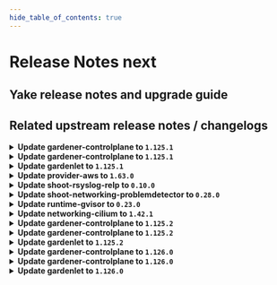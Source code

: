 ```yaml
---
hide_table_of_contents: true
---
```


# Release Notes next

## Yake release notes and upgrade guide

## Related upstream release notes / changelogs


<details>
<summary><b>Update gardener-controlplane to <code>1.125.1</code></b></summary>

# [github.com/gardener/gardener:v1.125.1]

## 🏃 Others
- `[DEPENDENCY]` The following dependencies have been updated:  
  - `gardener/vpn2` from `0.41.0` to `0.41.1`. [Release Notes](https://redirect.github.com/gardener/vpn2/releases/tag/0.41.1) by @gardener-ci-robot [[#12726](https://github.com/gardener/gardener/pull/12726)]
- `[DEPENDENCY]` The following dependencies have been updated:  
  - `gardener/autoscaler` from `v1.32.0` to `v1.32.1`. [Release Notes](https://redirect.github.com/gardener/autoscaler/releases/tag/v1.32.1) by @gardener-ci-robot [[#12720](https://github.com/gardener/gardener/pull/12720)]


</details>

<details>
<summary><b>Update gardener-controlplane to <code>1.125.1</code></b></summary>

# [github.com/gardener/gardener:v1.125.1]

## 🏃 Others
- `[DEPENDENCY]` The following dependencies have been updated:  
  - `gardener/vpn2` from `0.41.0` to `0.41.1`. [Release Notes](https://redirect.github.com/gardener/vpn2/releases/tag/0.41.1) by @gardener-ci-robot [[#12726](https://github.com/gardener/gardener/pull/12726)]
- `[DEPENDENCY]` The following dependencies have been updated:  
  - `gardener/autoscaler` from `v1.32.0` to `v1.32.1`. [Release Notes](https://redirect.github.com/gardener/autoscaler/releases/tag/v1.32.1) by @gardener-ci-robot [[#12720](https://github.com/gardener/gardener/pull/12720)]


</details>

<details>
<summary><b>Update gardenlet to <code>1.125.1</code></b></summary>

# [github.com/gardener/gardener:v1.125.1]

## 🏃 Others
- `[DEPENDENCY]` The following dependencies have been updated:  
  - `gardener/vpn2` from `0.41.0` to `0.41.1`. [Release Notes](https://redirect.github.com/gardener/vpn2/releases/tag/0.41.1) by @gardener-ci-robot [[#12726](https://github.com/gardener/gardener/pull/12726)]
- `[DEPENDENCY]` The following dependencies have been updated:  
  - `gardener/autoscaler` from `v1.32.0` to `v1.32.1`. [Release Notes](https://redirect.github.com/gardener/autoscaler/releases/tag/v1.32.1) by @gardener-ci-robot [[#12720](https://github.com/gardener/gardener/pull/12720)]


</details>

<details>
<summary><b>Update provider-aws to <code>1.63.0</code></b></summary>




</details>

<details>
<summary><b>Update shoot-rsyslog-relp to <code>0.10.0</code></b></summary>

# [github.com/gardener/gardener-extension-shoot-rsyslog-relp:v0.10.0]

## ⚠️ Breaking Changes
- `[OPERATOR]` `shoot-rsyslog-relp` no longer supports Shoots with Кubernetes version <= 1.28. by @RadaBDimitrova [[#291](https://github.com/gardener/gardener-extension-shoot-rsyslog-relp/pull/291)]

## Helm Charts
- shoot-rsyslog-relp-admission-application: `europe-docker.pkg.dev/gardener-project/releases/charts/gardener/extensions/shoot-rsyslog-relp-admission-application:v0.10.0`
- shoot-rsyslog-relp-admission-runtime: `europe-docker.pkg.dev/gardener-project/releases/charts/gardener/extensions/shoot-rsyslog-relp-admission-runtime:v0.10.0`
- shoot-rsyslog-relp: `europe-docker.pkg.dev/gardener-project/releases/charts/gardener/extensions/shoot-rsyslog-relp:v0.10.0`
## Container (OCI) Images
- gardener-extension-shoot-rsyslog-relp-admission: `europe-docker.pkg.dev/gardener-project/releases/gardener/extensions/shoot-rsyslog-relp-admission:v0.10.0`
- gardener-extension-shoot-rsyslog-relp: `europe-docker.pkg.dev/gardener-project/releases/gardener/extensions/shoot-rsyslog-relp:v0.10.0`


</details>

<details>
<summary><b>Update shoot-networking-problemdetector to <code>0.28.0</code></b></summary>

# [github.com/gardener/gardener-extension-shoot-networking-problemdetector:v0.28.0]

## 🏃 Others
- `[OPERATOR]` `shoot-networking-problemdetector` no longer supports Shoots with Кubernetes version <= 1.28. by @georgibaltiev [[#259](https://github.com/gardener/gardener-extension-shoot-networking-problemdetector/pull/259)]
- `[OPERATOR]` export testresults as inlined ocm-resource by @heldkat [[#261](https://github.com/gardener/gardener-extension-shoot-networking-problemdetector/pull/261)]
- `[DEVELOPER]` migrate CICD-Pipeline to GitHub-Actions by @ccwienk [[#252](https://github.com/gardener/gardener-extension-shoot-networking-problemdetector/pull/252)]


</details>

<details>
<summary><b>Update runtime-gvisor to <code>0.23.0</code></b></summary>

# [github.com/gardener/gardener-extension-runtime-gvisor:v0.23.0]

## 🏃 Others
- `[DEVELOPER]` migrate CICD-Pipelines to GitHub-Actions by @ccwienk [[#237](https://github.com/gardener/gardener-extension-runtime-gvisor/pull/237)]

## 🏃 Others
- `[OPERATOR]` Update gvisor to 20250811.0, git diff of upstream gvisor https://github.com/google/gvisor/compare/release-20250505.0...release-20250811.0 by @Vincinator [[#271](https://github.com/gardener/gardener-extension-runtime-gvisor/pull/271)]
- `[OPERATOR]` Support containerd 2 with config version format=3 by @Vincinator [[#238](https://github.com/gardener/gardener-extension-runtime-gvisor/pull/238)]


</details>

<details>
<summary><b>Update networking-cilium to <code>1.42.1</code></b></summary>

# [github.com/gardener/gardener-extension-networking-cilium:v1.42.1]

## 🏃 Others
- `[OPERATOR]` Cilium extension now works with worker pool specific node-local-dns daemonsets. by @ScheererJ [[gardener/gardener-extension-networking-cilium@c705d373358926f282538d171a13e63539b4ea81](https://github.com/gardener/gardener-extension-networking-cilium/commit/c705d373358926f282538d171a13e63539b4ea81)]


</details>

<details>
<summary><b>Update gardener-controlplane to <code>1.125.2</code></b></summary>

# [github.com/gardener/gardener:v1.125.2]

## 🐛 Bug Fixes
- `[USER]` Errors that occur during `Worker` reconciliation are now also propagated to the `Shoot` status. by @gardener-ci-robot [[#12789](https://github.com/gardener/gardener/pull/12789)]
- `[OPERATOR]` The `plutono-datasources` `ConfigMap` is no longer wrongfully garbage collected while it is in use. by @gardener-ci-robot [[#12765](https://github.com/gardener/gardener/pull/12765)]


</details>

<details>
<summary><b>Update gardener-controlplane to <code>1.125.2</code></b></summary>

# [github.com/gardener/gardener:v1.125.2]

## 🐛 Bug Fixes
- `[USER]` Errors that occur during `Worker` reconciliation are now also propagated to the `Shoot` status. by @gardener-ci-robot [[#12789](https://github.com/gardener/gardener/pull/12789)]
- `[OPERATOR]` The `plutono-datasources` `ConfigMap` is no longer wrongfully garbage collected while it is in use. by @gardener-ci-robot [[#12765](https://github.com/gardener/gardener/pull/12765)]


</details>

<details>
<summary><b>Update gardenlet to <code>1.125.2</code></b></summary>

# [github.com/gardener/gardener:v1.125.2]

## 🐛 Bug Fixes
- `[USER]` Errors that occur during `Worker` reconciliation are now also propagated to the `Shoot` status. by @gardener-ci-robot [[#12789](https://github.com/gardener/gardener/pull/12789)]
- `[OPERATOR]` The `plutono-datasources` `ConfigMap` is no longer wrongfully garbage collected while it is in use. by @gardener-ci-robot [[#12765](https://github.com/gardener/gardener/pull/12765)]


</details>

<details>
<summary><b>Update gardener-controlplane to <code>1.126.0</code></b></summary>

# [github.com/gardener/gardener:v1.126.0]

## ⚠️ Breaking Changes
- `[OPERATOR]` A separate `node-local-dns` `DaemonSet` is deployed for each worker pool such that each `DaemonSet` has the name `node-local-dns-<worker-pool-name>`.  
  If you are using `gardener-extension-networking-cilium` in your landscape, it is required to update it to a version which supports these new names for the `DaemonSet`s.   
  Support is added with https://github.com/gardener/gardener-extension-networking-cilium/pull/622 and included in versions starting from: [`v1.42.1`](https://github.com/gardener/gardener-extension-networking-cilium/releases/tag/v1.42.1), [`v1.41.3`](https://github.com/gardener/gardener-extension-networking-cilium/releases/tag/v1.41.3) and [`v1.40.4`](https://github.com/gardener/gardener-extension-networking-cilium/releases/tag/v1.40.4) by @DockToFuture [[#12422](https://github.com/gardener/gardener/pull/12422)]
- `[OPERATOR]` ⚠️ The `NewWorkerPoolHash` feature gate has been promoted to beta and is now enabled by default. When the feature gate is enabled, changes to `kubeReserved`, `systemReserved`, `evictionHard` or `cpuManagerPolicy` in the `kubelet` of the `Shoot` will trigger a node-roll. All provider extensions must be upgraded to a version which includes Gardener `v1.98.0` first to support this feature. by @Duciwuci [[#12550](https://github.com/gardener/gardener/pull/12550)]
- `[DEVELOPER]` The local Gardener development setup has been restructured:  
    
  - The location of key config files has changed. In particular, `project.yaml` now has to be created at `example/provider-extensions/garden/project/base/project.yaml`.  
  - The deprecated `SecretBinding` resource has been removed from the local deployment. Developers should now use `CredentialsBinding` resources instead.  
  - The template for credentials bindings is now located at:  
    - For static credentials: [`example/provider-extensions/garden/project/without-workload-identity/credentials/credentialsbindings.yaml.tmpl`](https://github.com/gardener/gardener/blob/master/example/provider-extensions/garden/project/without-workload-identity/credentials/credentialsbindings.yaml.tmpl)  
    - For workload identity: [`example/provider-extensions/garden/project/with-workload-identity/credentials/credentialsbindings.yaml.tmpl`](https://github.com/gardener/gardener/blob/master/example/provider-extensions/garden/project/with-workload-identity/credentials/credentialsbindings.yaml.tmpl)  
  - When referencing static credentials, update your configuration to use `CredentialsBinding` referencing `Secret` objects, as shown in the new template file. The previous `secretbindings.yaml` file and template have been removed.  
    
  **Action required:**  
  If you use static credentials for your local setup, update your configuration to:  
  - Use the new location for `project.yaml`.  
  - Replace any usage of `secretbindings.yaml` with `credentialsbindings.yaml` as per the new template and location.  
  - In your shoot spec, use `spec.credentialsBindingName` instead of `spec.secretBindingName` by @wpross [[#12748](https://github.com/gardener/gardener/pull/12748)]
- `[DEVELOPER]` The constant `github.com/gardener/gardener/pkg/apis/core/v1beta1/constants.ShootGroupViewers` has been removed, please use `github.com/gardener/gardener/pkg/apis/core/v1beta1/constants.ShootSystemViewersGroupName` by @vpnachev [[#12673](https://github.com/gardener/gardener/pull/12673)]

## 📰 Noteworthy
- `[USER]` New ClusterRoleBindings are deployed in the shoot clusters, they will grant Admin and Viewer permissions that will be later leveraged by the `AdminKubeconfig` and `ViewerKubeconfig` feature of Gardener.  
  - `gardener.cloud:system:admins` - grants admin access to users that are Gardener System admins  
  - `gardener.cloud:system:viewers`- grants viewer access to users that are Gardener System viewers  
  - `gardener.cloud:project:admins` - grants admin access to users that are Gardener Project admins  
  - `gardener.cloud:project:viewers` - grants viewer access to users that are Gardener Project viewers by @vpnachev [[#12673](https://github.com/gardener/gardener/pull/12673)]

## ✨ New Features
- `[OPERATOR]` Add annotation `shoot.gardener.cloud/emergency-stop-reconciliations=true` to `Seed` resources to temporarily disable `Shoot` reconciliations. by @LucaBernstein [[#12712](https://github.com/gardener/gardener/pull/12712)]

## 🐛 Bug Fixes
- `[OPERATOR]` An issue causing the `plutono-datasources` ConfigMap to be reconciled by 2 ManagedResources when Seed is Garden managed by `gardener-operator` is now fixed. Occasionally, the issue was preventing successful Seed deletion. by @gardener-ci-robot [[#12798](https://github.com/gardener/gardener/pull/12798)]
- `[OPERATOR]` Fixed MachineImage and MachineType architecture defaulting for `CloudProfile`s supporting one architecture only. by @Roncossek [[#12745](https://github.com/gardener/gardener/pull/12745)]
- `[USER]` Errors that occur during `Worker` reconciliation are now also propagated to the `Shoot` status. by @matthias-horne [[#12769](https://github.com/gardener/gardener/pull/12769)]
- `[USER]` The status of constraint  `DualStackNodesMigrationReady`  is now `progressing` instead of `false` at the start of a migration to dual-stack networking. by @axel7born [[#12685](https://github.com/gardener/gardener/pull/12685)]
- `[OPERATOR]` The `plutono-datasources` `ConfigMap` is no longer wrongfully garbage collected while it is in use. by @timebertt [[#12762](https://github.com/gardener/gardener/pull/12762)]

## 🏃 Others
- `[DEPENDENCY]` The following dependencies have been updated:  
  - `gardener/dashboard` from `1.81.1` to `1.81.2`. [Release Notes](https://redirect.github.com/gardener/dashboard/releases/tag/1.81.2) by @gardener-ci-robot [[#12691](https://github.com/gardener/gardener/pull/12691)]
- `[OPERATOR]` Starting from Kubernetes version 1.34, enabling or disabling node-local-dns will no longer trigger node rolling (except kube-proxy is running in IPVS mode). Instead, a cleanup job will be executed. Additionally, node-local-dns is deployed per WorkerPool and node-local-dns will use UDP as default protocol for DNS queries to the upstream DNS server. by @DockToFuture [[#12422](https://github.com/gardener/gardener/pull/12422)]
- `[DEPENDENCY]` The following dependencies have been updated:  
  - `registry.k8s.io/ingress-nginx/controller-chroot` from `v1.13.0` to `v1.13.1`. by @gardener-ci-robot [[#12710](https://github.com/gardener/gardener/pull/12710)]
- `[DEPENDENCY]` The following dependencies have been updated:  
  - `registry.k8s.io/ingress-nginx/controller-chroot` from `v1.12.4` to `v1.12.5`. by @gardener-ci-robot [[#12713](https://github.com/gardener/gardener/pull/12713)]
- `[DEPENDENCY]` The following dependencies have been updated:  
  - `gardener/vpn2` from `0.41.0` to `0.41.1`. [Release Notes](https://redirect.github.com/gardener/vpn2/releases/tag/0.41.1) by @gardener-ci-robot [[#12722](https://github.com/gardener/gardener/pull/12722)]
- `[USER]` Collect `apiserver_validating_admission_policy_check_total` metric by shoot Prometheus. by @chrkl [[#12716](https://github.com/gardener/gardener/pull/12716)]
- `[OPERATOR]` The `device-taint-eviction-controller` is disabled for workerless Shoots with Kubernetes v1.33+. by @RadaBDimitrova [[#12757](https://github.com/gardener/gardener/pull/12757)]
- `[DEPENDENCY]` The following dependencies have been updated:  
  - `gardener/autoscaler` from `v1.32.0` to `v1.32.1`. [Release Notes](https://redirect.github.com/gardener/autoscaler/releases/tag/v1.32.1) by @gardener-ci-robot [[#12715](https://github.com/gardener/gardener/pull/12715)]
- `[OPERATOR]` Remove the init container and annotation used for the Prometheus volume cleanup migration from Prometheus resources by @vicwicker [[#12728](https://github.com/gardener/gardener/pull/12728)]
- `[DEPENDENCY]` The following dependencies have been updated:  
  - `quay.io/kiwigrid/k8s-sidecar` from `1.30.7` to `1.30.8`. by @gardener-ci-robot [[#12727](https://github.com/gardener/gardener/pull/12727)]
- `[OPERATOR]` gardenlet now deploys a `ServiceMonitor` resource for the `vpa-updater`. With this, the `vpa-updater` metrics are scraped by prometheus. by @vitanovs [[#12677](https://github.com/gardener/gardener/pull/12677)]
- `[DEVELOPER]` `golang-test` images for Go 1.25 are built now. Those for Go 1.23 are not built anymore because it is out of maintenance. by @marc1404 [[#12770](https://github.com/gardener/gardener/pull/12770)]
- `[OPERATOR]` Validations for `spec.provider.worker[]` and `spec.kubernetes.clusterAutoscaler` have been improved. by @aaronfern [[#12567](https://github.com/gardener/gardener/pull/12567)]
- `[OPERATOR]` The AdmissionConfiguration API resource has been migrated from version v1alpha1 to v1. by @georgibaltiev [[#12615](https://github.com/gardener/gardener/pull/12615)]
- `[OPERATOR]` Update Setup Guide to include Cert Management for Garden by @hendrikKahl [[#12706](https://github.com/gardener/gardener/pull/12706)]
- `[DEPENDENCY]` The following dependencies have been updated:  
  - `quay.io/kiwigrid/k8s-sidecar` from `1.30.8` to `1.30.9`. by @gardener-ci-robot [[#12750](https://github.com/gardener/gardener/pull/12750)]


</details>

<details>
<summary><b>Update gardener-controlplane to <code>1.126.0</code></b></summary>

# [github.com/gardener/gardener:v1.126.0]

## ⚠️ Breaking Changes
- `[OPERATOR]` A separate `node-local-dns` `DaemonSet` is deployed for each worker pool such that each `DaemonSet` has the name `node-local-dns-<worker-pool-name>`.  
  If you are using `gardener-extension-networking-cilium` in your landscape, it is required to update it to a version which supports these new names for the `DaemonSet`s.   
  Support is added with https://github.com/gardener/gardener-extension-networking-cilium/pull/622 and included in versions starting from: [`v1.42.1`](https://github.com/gardener/gardener-extension-networking-cilium/releases/tag/v1.42.1), [`v1.41.3`](https://github.com/gardener/gardener-extension-networking-cilium/releases/tag/v1.41.3) and [`v1.40.4`](https://github.com/gardener/gardener-extension-networking-cilium/releases/tag/v1.40.4) by @DockToFuture [[#12422](https://github.com/gardener/gardener/pull/12422)]
- `[OPERATOR]` ⚠️ The `NewWorkerPoolHash` feature gate has been promoted to beta and is now enabled by default. When the feature gate is enabled, changes to `kubeReserved`, `systemReserved`, `evictionHard` or `cpuManagerPolicy` in the `kubelet` of the `Shoot` will trigger a node-roll. All provider extensions must be upgraded to a version which includes Gardener `v1.98.0` first to support this feature. by @Duciwuci [[#12550](https://github.com/gardener/gardener/pull/12550)]
- `[DEVELOPER]` The local Gardener development setup has been restructured:  
    
  - The location of key config files has changed. In particular, `project.yaml` now has to be created at `example/provider-extensions/garden/project/base/project.yaml`.  
  - The deprecated `SecretBinding` resource has been removed from the local deployment. Developers should now use `CredentialsBinding` resources instead.  
  - The template for credentials bindings is now located at:  
    - For static credentials: [`example/provider-extensions/garden/project/without-workload-identity/credentials/credentialsbindings.yaml.tmpl`](https://github.com/gardener/gardener/blob/master/example/provider-extensions/garden/project/without-workload-identity/credentials/credentialsbindings.yaml.tmpl)  
    - For workload identity: [`example/provider-extensions/garden/project/with-workload-identity/credentials/credentialsbindings.yaml.tmpl`](https://github.com/gardener/gardener/blob/master/example/provider-extensions/garden/project/with-workload-identity/credentials/credentialsbindings.yaml.tmpl)  
  - When referencing static credentials, update your configuration to use `CredentialsBinding` referencing `Secret` objects, as shown in the new template file. The previous `secretbindings.yaml` file and template have been removed.  
    
  **Action required:**  
  If you use static credentials for your local setup, update your configuration to:  
  - Use the new location for `project.yaml`.  
  - Replace any usage of `secretbindings.yaml` with `credentialsbindings.yaml` as per the new template and location.  
  - In your shoot spec, use `spec.credentialsBindingName` instead of `spec.secretBindingName` by @wpross [[#12748](https://github.com/gardener/gardener/pull/12748)]
- `[DEVELOPER]` The constant `github.com/gardener/gardener/pkg/apis/core/v1beta1/constants.ShootGroupViewers` has been removed, please use `github.com/gardener/gardener/pkg/apis/core/v1beta1/constants.ShootSystemViewersGroupName` by @vpnachev [[#12673](https://github.com/gardener/gardener/pull/12673)]

## 📰 Noteworthy
- `[USER]` New ClusterRoleBindings are deployed in the shoot clusters, they will grant Admin and Viewer permissions that will be later leveraged by the `AdminKubeconfig` and `ViewerKubeconfig` feature of Gardener.  
  - `gardener.cloud:system:admins` - grants admin access to users that are Gardener System admins  
  - `gardener.cloud:system:viewers`- grants viewer access to users that are Gardener System viewers  
  - `gardener.cloud:project:admins` - grants admin access to users that are Gardener Project admins  
  - `gardener.cloud:project:viewers` - grants viewer access to users that are Gardener Project viewers by @vpnachev [[#12673](https://github.com/gardener/gardener/pull/12673)]

## ✨ New Features
- `[OPERATOR]` Add annotation `shoot.gardener.cloud/emergency-stop-reconciliations=true` to `Seed` resources to temporarily disable `Shoot` reconciliations. by @LucaBernstein [[#12712](https://github.com/gardener/gardener/pull/12712)]

## 🐛 Bug Fixes
- `[OPERATOR]` An issue causing the `plutono-datasources` ConfigMap to be reconciled by 2 ManagedResources when Seed is Garden managed by `gardener-operator` is now fixed. Occasionally, the issue was preventing successful Seed deletion. by @gardener-ci-robot [[#12798](https://github.com/gardener/gardener/pull/12798)]
- `[OPERATOR]` Fixed MachineImage and MachineType architecture defaulting for `CloudProfile`s supporting one architecture only. by @Roncossek [[#12745](https://github.com/gardener/gardener/pull/12745)]
- `[USER]` Errors that occur during `Worker` reconciliation are now also propagated to the `Shoot` status. by @matthias-horne [[#12769](https://github.com/gardener/gardener/pull/12769)]
- `[USER]` The status of constraint  `DualStackNodesMigrationReady`  is now `progressing` instead of `false` at the start of a migration to dual-stack networking. by @axel7born [[#12685](https://github.com/gardener/gardener/pull/12685)]
- `[OPERATOR]` The `plutono-datasources` `ConfigMap` is no longer wrongfully garbage collected while it is in use. by @timebertt [[#12762](https://github.com/gardener/gardener/pull/12762)]

## 🏃 Others
- `[DEPENDENCY]` The following dependencies have been updated:  
  - `gardener/dashboard` from `1.81.1` to `1.81.2`. [Release Notes](https://redirect.github.com/gardener/dashboard/releases/tag/1.81.2) by @gardener-ci-robot [[#12691](https://github.com/gardener/gardener/pull/12691)]
- `[OPERATOR]` Starting from Kubernetes version 1.34, enabling or disabling node-local-dns will no longer trigger node rolling (except kube-proxy is running in IPVS mode). Instead, a cleanup job will be executed. Additionally, node-local-dns is deployed per WorkerPool and node-local-dns will use UDP as default protocol for DNS queries to the upstream DNS server. by @DockToFuture [[#12422](https://github.com/gardener/gardener/pull/12422)]
- `[DEPENDENCY]` The following dependencies have been updated:  
  - `registry.k8s.io/ingress-nginx/controller-chroot` from `v1.13.0` to `v1.13.1`. by @gardener-ci-robot [[#12710](https://github.com/gardener/gardener/pull/12710)]
- `[DEPENDENCY]` The following dependencies have been updated:  
  - `registry.k8s.io/ingress-nginx/controller-chroot` from `v1.12.4` to `v1.12.5`. by @gardener-ci-robot [[#12713](https://github.com/gardener/gardener/pull/12713)]
- `[DEPENDENCY]` The following dependencies have been updated:  
  - `gardener/vpn2` from `0.41.0` to `0.41.1`. [Release Notes](https://redirect.github.com/gardener/vpn2/releases/tag/0.41.1) by @gardener-ci-robot [[#12722](https://github.com/gardener/gardener/pull/12722)]
- `[USER]` Collect `apiserver_validating_admission_policy_check_total` metric by shoot Prometheus. by @chrkl [[#12716](https://github.com/gardener/gardener/pull/12716)]
- `[OPERATOR]` The `device-taint-eviction-controller` is disabled for workerless Shoots with Kubernetes v1.33+. by @RadaBDimitrova [[#12757](https://github.com/gardener/gardener/pull/12757)]
- `[DEPENDENCY]` The following dependencies have been updated:  
  - `gardener/autoscaler` from `v1.32.0` to `v1.32.1`. [Release Notes](https://redirect.github.com/gardener/autoscaler/releases/tag/v1.32.1) by @gardener-ci-robot [[#12715](https://github.com/gardener/gardener/pull/12715)]
- `[OPERATOR]` Remove the init container and annotation used for the Prometheus volume cleanup migration from Prometheus resources by @vicwicker [[#12728](https://github.com/gardener/gardener/pull/12728)]
- `[DEPENDENCY]` The following dependencies have been updated:  
  - `quay.io/kiwigrid/k8s-sidecar` from `1.30.7` to `1.30.8`. by @gardener-ci-robot [[#12727](https://github.com/gardener/gardener/pull/12727)]
- `[OPERATOR]` gardenlet now deploys a `ServiceMonitor` resource for the `vpa-updater`. With this, the `vpa-updater` metrics are scraped by prometheus. by @vitanovs [[#12677](https://github.com/gardener/gardener/pull/12677)]
- `[DEVELOPER]` `golang-test` images for Go 1.25 are built now. Those for Go 1.23 are not built anymore because it is out of maintenance. by @marc1404 [[#12770](https://github.com/gardener/gardener/pull/12770)]
- `[OPERATOR]` Validations for `spec.provider.worker[]` and `spec.kubernetes.clusterAutoscaler` have been improved. by @aaronfern [[#12567](https://github.com/gardener/gardener/pull/12567)]
- `[OPERATOR]` The AdmissionConfiguration API resource has been migrated from version v1alpha1 to v1. by @georgibaltiev [[#12615](https://github.com/gardener/gardener/pull/12615)]
- `[OPERATOR]` Update Setup Guide to include Cert Management for Garden by @hendrikKahl [[#12706](https://github.com/gardener/gardener/pull/12706)]
- `[DEPENDENCY]` The following dependencies have been updated:  
  - `quay.io/kiwigrid/k8s-sidecar` from `1.30.8` to `1.30.9`. by @gardener-ci-robot [[#12750](https://github.com/gardener/gardener/pull/12750)]


</details>

<details>
<summary><b>Update gardenlet to <code>1.126.0</code></b></summary>

# [github.com/gardener/gardener:v1.126.0]

## ⚠️ Breaking Changes
- `[OPERATOR]` A separate `node-local-dns` `DaemonSet` is deployed for each worker pool such that each `DaemonSet` has the name `node-local-dns-<worker-pool-name>`.  
  If you are using `gardener-extension-networking-cilium` in your landscape, it is required to update it to a version which supports these new names for the `DaemonSet`s.   
  Support is added with https://github.com/gardener/gardener-extension-networking-cilium/pull/622 and included in versions starting from: [`v1.42.1`](https://github.com/gardener/gardener-extension-networking-cilium/releases/tag/v1.42.1), [`v1.41.3`](https://github.com/gardener/gardener-extension-networking-cilium/releases/tag/v1.41.3) and [`v1.40.4`](https://github.com/gardener/gardener-extension-networking-cilium/releases/tag/v1.40.4) by @DockToFuture [[#12422](https://github.com/gardener/gardener/pull/12422)]
- `[OPERATOR]` ⚠️ The `NewWorkerPoolHash` feature gate has been promoted to beta and is now enabled by default. When the feature gate is enabled, changes to `kubeReserved`, `systemReserved`, `evictionHard` or `cpuManagerPolicy` in the `kubelet` of the `Shoot` will trigger a node-roll. All provider extensions must be upgraded to a version which includes Gardener `v1.98.0` first to support this feature. by @Duciwuci [[#12550](https://github.com/gardener/gardener/pull/12550)]
- `[DEVELOPER]` The local Gardener development setup has been restructured:  
    
  - The location of key config files has changed. In particular, `project.yaml` now has to be created at `example/provider-extensions/garden/project/base/project.yaml`.  
  - The deprecated `SecretBinding` resource has been removed from the local deployment. Developers should now use `CredentialsBinding` resources instead.  
  - The template for credentials bindings is now located at:  
    - For static credentials: [`example/provider-extensions/garden/project/without-workload-identity/credentials/credentialsbindings.yaml.tmpl`](https://github.com/gardener/gardener/blob/master/example/provider-extensions/garden/project/without-workload-identity/credentials/credentialsbindings.yaml.tmpl)  
    - For workload identity: [`example/provider-extensions/garden/project/with-workload-identity/credentials/credentialsbindings.yaml.tmpl`](https://github.com/gardener/gardener/blob/master/example/provider-extensions/garden/project/with-workload-identity/credentials/credentialsbindings.yaml.tmpl)  
  - When referencing static credentials, update your configuration to use `CredentialsBinding` referencing `Secret` objects, as shown in the new template file. The previous `secretbindings.yaml` file and template have been removed.  
    
  **Action required:**  
  If you use static credentials for your local setup, update your configuration to:  
  - Use the new location for `project.yaml`.  
  - Replace any usage of `secretbindings.yaml` with `credentialsbindings.yaml` as per the new template and location.  
  - In your shoot spec, use `spec.credentialsBindingName` instead of `spec.secretBindingName` by @wpross [[#12748](https://github.com/gardener/gardener/pull/12748)]
- `[DEVELOPER]` The constant `github.com/gardener/gardener/pkg/apis/core/v1beta1/constants.ShootGroupViewers` has been removed, please use `github.com/gardener/gardener/pkg/apis/core/v1beta1/constants.ShootSystemViewersGroupName` by @vpnachev [[#12673](https://github.com/gardener/gardener/pull/12673)]

## 📰 Noteworthy
- `[USER]` New ClusterRoleBindings are deployed in the shoot clusters, they will grant Admin and Viewer permissions that will be later leveraged by the `AdminKubeconfig` and `ViewerKubeconfig` feature of Gardener.  
  - `gardener.cloud:system:admins` - grants admin access to users that are Gardener System admins  
  - `gardener.cloud:system:viewers`- grants viewer access to users that are Gardener System viewers  
  - `gardener.cloud:project:admins` - grants admin access to users that are Gardener Project admins  
  - `gardener.cloud:project:viewers` - grants viewer access to users that are Gardener Project viewers by @vpnachev [[#12673](https://github.com/gardener/gardener/pull/12673)]

## ✨ New Features
- `[OPERATOR]` Add annotation `shoot.gardener.cloud/emergency-stop-reconciliations=true` to `Seed` resources to temporarily disable `Shoot` reconciliations. by @LucaBernstein [[#12712](https://github.com/gardener/gardener/pull/12712)]

## 🐛 Bug Fixes
- `[OPERATOR]` An issue causing the `plutono-datasources` ConfigMap to be reconciled by 2 ManagedResources when Seed is Garden managed by `gardener-operator` is now fixed. Occasionally, the issue was preventing successful Seed deletion. by @gardener-ci-robot [[#12798](https://github.com/gardener/gardener/pull/12798)]
- `[OPERATOR]` Fixed MachineImage and MachineType architecture defaulting for `CloudProfile`s supporting one architecture only. by @Roncossek [[#12745](https://github.com/gardener/gardener/pull/12745)]
- `[USER]` Errors that occur during `Worker` reconciliation are now also propagated to the `Shoot` status. by @matthias-horne [[#12769](https://github.com/gardener/gardener/pull/12769)]
- `[USER]` The status of constraint  `DualStackNodesMigrationReady`  is now `progressing` instead of `false` at the start of a migration to dual-stack networking. by @axel7born [[#12685](https://github.com/gardener/gardener/pull/12685)]
- `[OPERATOR]` The `plutono-datasources` `ConfigMap` is no longer wrongfully garbage collected while it is in use. by @timebertt [[#12762](https://github.com/gardener/gardener/pull/12762)]

## 🏃 Others
- `[DEPENDENCY]` The following dependencies have been updated:  
  - `gardener/dashboard` from `1.81.1` to `1.81.2`. [Release Notes](https://redirect.github.com/gardener/dashboard/releases/tag/1.81.2) by @gardener-ci-robot [[#12691](https://github.com/gardener/gardener/pull/12691)]
- `[OPERATOR]` Starting from Kubernetes version 1.34, enabling or disabling node-local-dns will no longer trigger node rolling (except kube-proxy is running in IPVS mode). Instead, a cleanup job will be executed. Additionally, node-local-dns is deployed per WorkerPool and node-local-dns will use UDP as default protocol for DNS queries to the upstream DNS server. by @DockToFuture [[#12422](https://github.com/gardener/gardener/pull/12422)]
- `[DEPENDENCY]` The following dependencies have been updated:  
  - `registry.k8s.io/ingress-nginx/controller-chroot` from `v1.13.0` to `v1.13.1`. by @gardener-ci-robot [[#12710](https://github.com/gardener/gardener/pull/12710)]
- `[DEPENDENCY]` The following dependencies have been updated:  
  - `registry.k8s.io/ingress-nginx/controller-chroot` from `v1.12.4` to `v1.12.5`. by @gardener-ci-robot [[#12713](https://github.com/gardener/gardener/pull/12713)]
- `[DEPENDENCY]` The following dependencies have been updated:  
  - `gardener/vpn2` from `0.41.0` to `0.41.1`. [Release Notes](https://redirect.github.com/gardener/vpn2/releases/tag/0.41.1) by @gardener-ci-robot [[#12722](https://github.com/gardener/gardener/pull/12722)]
- `[USER]` Collect `apiserver_validating_admission_policy_check_total` metric by shoot Prometheus. by @chrkl [[#12716](https://github.com/gardener/gardener/pull/12716)]
- `[OPERATOR]` The `device-taint-eviction-controller` is disabled for workerless Shoots with Kubernetes v1.33+. by @RadaBDimitrova [[#12757](https://github.com/gardener/gardener/pull/12757)]
- `[DEPENDENCY]` The following dependencies have been updated:  
  - `gardener/autoscaler` from `v1.32.0` to `v1.32.1`. [Release Notes](https://redirect.github.com/gardener/autoscaler/releases/tag/v1.32.1) by @gardener-ci-robot [[#12715](https://github.com/gardener/gardener/pull/12715)]
- `[OPERATOR]` Remove the init container and annotation used for the Prometheus volume cleanup migration from Prometheus resources by @vicwicker [[#12728](https://github.com/gardener/gardener/pull/12728)]
- `[DEPENDENCY]` The following dependencies have been updated:  
  - `quay.io/kiwigrid/k8s-sidecar` from `1.30.7` to `1.30.8`. by @gardener-ci-robot [[#12727](https://github.com/gardener/gardener/pull/12727)]
- `[OPERATOR]` gardenlet now deploys a `ServiceMonitor` resource for the `vpa-updater`. With this, the `vpa-updater` metrics are scraped by prometheus. by @vitanovs [[#12677](https://github.com/gardener/gardener/pull/12677)]
- `[DEVELOPER]` `golang-test` images for Go 1.25 are built now. Those for Go 1.23 are not built anymore because it is out of maintenance. by @marc1404 [[#12770](https://github.com/gardener/gardener/pull/12770)]
- `[OPERATOR]` Validations for `spec.provider.worker[]` and `spec.kubernetes.clusterAutoscaler` have been improved. by @aaronfern [[#12567](https://github.com/gardener/gardener/pull/12567)]
- `[OPERATOR]` The AdmissionConfiguration API resource has been migrated from version v1alpha1 to v1. by @georgibaltiev [[#12615](https://github.com/gardener/gardener/pull/12615)]
- `[OPERATOR]` Update Setup Guide to include Cert Management for Garden by @hendrikKahl [[#12706](https://github.com/gardener/gardener/pull/12706)]
- `[DEPENDENCY]` The following dependencies have been updated:  
  - `quay.io/kiwigrid/k8s-sidecar` from `1.30.8` to `1.30.9`. by @gardener-ci-robot [[#12750](https://github.com/gardener/gardener/pull/12750)]


</details>
